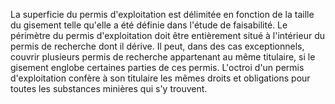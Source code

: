 La superficie du permis d'exploitation est délimitée en
fonction de la taille du gisement telle qu'elle a été définie dans
l'étude de faisabilité.
Le périmètre du permis d'exploitation doit être entièrement situé à
l'intérieur du permis de recherche dont il dérive. Il peut, dans des cas
exceptionnels, couvrir plusieurs permis de recherche appartenant au même
titulaire, si le gisement englobe certaines parties de ces permis.
L'octroi d'un permis d'exploitation confère à son titulaire les mêmes
droits et obligations pour toutes les substances minières qui s'y
trouvent.